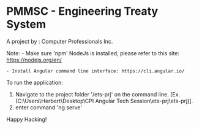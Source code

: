 # PMMSC - Engineering Treaty System
A project by : Computer Professionals Inc.


Note: 
	- Make sure 'npm' NodeJs is installed, please refer to this site:  https://nodejs.org/en/
	
	- Install Angular command line interface: https://cli.angular.io/


To run the application:

1. Navigate to the project folder '/ets-prj' on the command line. [Ex. (C:\Users\Herbert\Desktop\CPI Angular Tech Session\ets-prj\ets-prj)].
2. enter command 'ng serve'


Happy Hacking!